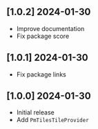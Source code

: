 ## [1.0.2] 2024-01-30

- Improve documentation
- Fix package score

## [1.0.1] 2024-01-30

- Fix package links

## [1.0.0] 2024-01-30

- Initial release
- Add `PmTilesTileProvider`